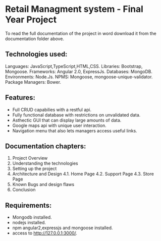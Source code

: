 # Retail Managment system - Final Year Project
To read the full documentation of the project in word download it from the documentation folder above.

## Technologies used:
Languages: JavaScript,TypeScript,HTML,CSS.
Libraries: Bootstrap, Mongoose.
Frameworks: Angular 2.0, ExpressJs.
Databases: MongoDB.
Environments: Node.Js.
NPMS: Mongoose, mongoose-unique-validator.
Package Managers: Bower.


## Features:
* Full CRUD capabilies with a restful api.
* Fully functional database with restrictions on unvalidated data.
* Asthectic GUI that can display large amounts of data.
* Google maps api with unique user interaction.
* Navigation menu that also lets managers access useful links.


## Documentation chapters:
1. Project Overview
2. Understanding the technologies
3. Setting up the project
4. Architecture and Design
4.1. Home Page
4.2. Support Page
4.3. Store Page
5. Known Bugs and design flaws
6. Conclusion


## Requirements:
* Mongodb installed.
* nodejs installed.
* npm angular2,expressjs and mongoose installed.
* access to http://127.0.0.1:3000/.

